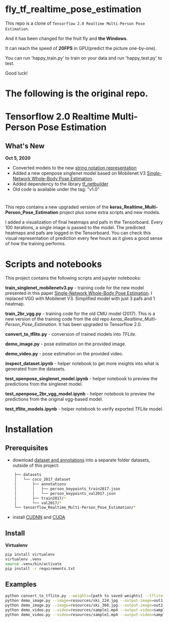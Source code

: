# fly_tf_realtime_pose_estimation

This repo is a clone of `Tensorflow 2.0 Realtime Multi-Person Pose Estimation`.

And it has been changed for the fruit fly and **the Windows**.

It can reach the speed of **20FPS** in GPU(predict the picture one-by-one).

You can run 'happy_train.py' to train on your data and run 'happy_test.py' to test.

Good luck!

# The following is the original repo.

#

# Tensorflow 2.0 Realtime Multi-Person Pose Estimation

## What's New

**Oct 5, 2020**
* Converted models to the new [string notation representation](https://github.com/michalfaber/tf_netbuilder)
* Added a new openpose singlenet model based on Mobilenet V3 [Single-Network Whole-Body Pose Estimation](https://arxiv.org/abs/1909.13423).
* Added dependency to the library [tf_netbuilder](https://github.com/michalfaber/tf_netbuilder)
* Old code is available under the tag: "v1.0"

#


This repo contains a new upgraded version of the **keras_Realtime_Multi-Person_Pose_Estimation** project plus some extra scripts and new models.


I added a visualization of final heatmaps and pafs in the Tensorboard.
Every 100 iterations, a single image is passed to the model. The predicted heatmaps and pafs are logged in the Tensorboard.
You can check this visual representation of prediction every few hours as it gives a good sense of how the training performs.

# Scripts and notebooks

This project contains the following scripts and jupyter notebooks:

**train_singlenet_mobilenetv3.py** - training code for the new model presented in this paper [Single-Network Whole-Body Pose Estimation](https://arxiv.org/abs/1909.13423). I replaced VGG with Mobilenet V3. Simplified model with just 3 pafs and 1 heatmap.

**train_2br_vgg.py** - training code for the old CMU model (2017). This is a new version of the training code from the old repo *keras_Realtime_Multi-Person_Pose_Estimation*. It has been upgraded to Tensorflow 2.0.

**convert_to_tflite.py** - conversion of trained models into *TFLite*.

**demo_image.py** - pose estimation on the provided image.

**demo_video.py** - pose estimation on the provided video.

**inspect_dataset.ipynb** - helper notebook to get more insights into what is generated from the datasets.

**test_openpose_singlenet_model.ipynb** - helper notebook to preview the predictions from the singlenet model.

**test_openpose_2br_vgg_model.ipynb** - helper notebook to preview the predictions from the original vgg-based model.

**test_tflite_models.ipynb** - helper notebook to verify exported *TFLite* model.
  

# Installation

## Prerequisites

* download [dataset and annotations](http://cocodataset.org/#download) into a separate folder datasets, outside of this project:
```bash
    ├── datasets
    │   └── coco_2017_dataset
    │       ├── annotations
    │       │   ├── person_keypoints_train2017.json
    │       │   └── person_keypoints_val2017.json
    │       ├── train2017/*
    │       └── val2017/*
    └── tensorflow_Realtime_Multi-Person_Pose_Estimation/*
```
                
* install [CUDNN](https://developer.nvidia.com/cudnn) and [CUDA](https://developer.nvidia.com/cuda-downloads)


## Install

**Virtualenv**

```bash
pip install virtualenv
virtualenv .venv
source .venv/bin/activate
pip install -r requirements.txt
```

## Examples
```bash
python convert_to_tflite.py --weights=[path to saved weights] --tflite-path=openpose_singlenet.tflite --create-model-fn=create_openpose_singlenet
python demo_image.py --image=resources/ski_224.jpg --output-image=out1.png --create-model-fn=create_openpose_singlenet
python demo_image.py --image=resources/ski_368.jpg --output-image=out2.png --create-model-fn=create_openpose_2branches_vgg
python demo_video.py --video=resources/sample1.mp4 --output-video=sample1_out1.mp4 --create-model-fn=create_openpose_2branches_vgg --input-size=368 --output-resize-factor=8 --paf-idx=10 --heatmap-idx=11
python demo_video.py --video=resources/sample1.mp4 --output-video=sample1_out2.mp4 --create-model-fn=create_openpose_singlenet --input-size=224 --output-resize-factor=8 --paf-idx=2 --heatmap-idx=3
```
